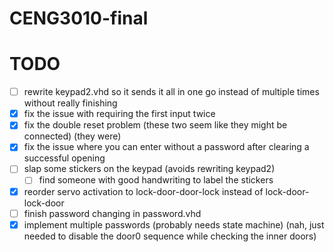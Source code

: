 # CENG3010-final

# TODO

- [ ] rewrite keypad2.vhd so it sends it all in one go instead of multiple times without really finishing
- [x] fix the issue with requiring the first input twice
- [x] fix the double reset problem (these two seem like they might be connected) (they were)
- [x] fix the issue where you can enter without a password after clearing a successful opening
- [ ] slap some stickers on the keypad (avoids rewriting keypad2)
    - [ ] find someone with good handwriting to label the stickers
- [x] reorder servo activation to lock-door-door-lock instead of lock-door-lock-door
- [ ] finish password changing in password.vhd
- [x] implement multiple passwords (probably needs state machine) (nah, just needed to disable the door0 sequence while checking the inner doors)
